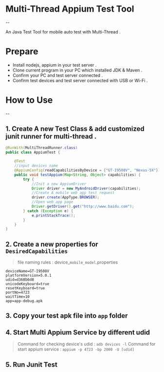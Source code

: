 # Multi-Thread Appium Test Tool
--

An Java Test Tool for mobile auto test with Multi-Thread .


# Prepare
* Install nodejs, appium in your test server .
* Clone current program in your PC which installed JDK & Maven .
* Confirm your PC and test server connected .
* Confirm test devices and test server connected with USB or Wi-Fi .


# How to Use
--
## 1. Create A new Test Class & add customized junit runner for multi-thread .
```java
@RunWith(MultiThreadRunner.class)
public class AppiumTest {
	
	@Test
	//input devices name
	@AppiumConfig(readCapabilitiesByDevice = {"GT-I9508V", "Nexus-5X"})
	public void testAppium(Map<String, Object> capabilities) {
		try {
			//Init a new AppiumDriver
			Driver driver = new MyAndroidDriver(capabilities);
			//Create A mobile web app test request 
			driver.create(AppType.BROWSER);
			//Open web app page 
			Driver.getDriver().get("http://www.baidu.com");
		} catch (Exception e) {
			e.printStackTrace();
		}
	}
}
```
## 2. Create a new properties for `DesiredCapabilities`
> file naming rules : device_`mobile_model`.properties

```
deviceName=GT-I9508V
platformVersion=5.0.1
udid=d368b6d8
unicodeKeyboard=true
resetKeyboard=true
portNo=4723
waitTime=10
app=app-debug.apk
```

## 3. Copy your test apk file into `app` folder 

## 4. Start Multi Appium Service by different udid
> Command for checking device's udid : `adb devices -l`
> Command for start appium service : `appium -p 4723 -bp 2000 -U [udid]`

## 5. Run Junit Test 

